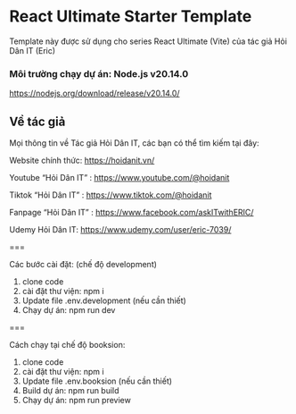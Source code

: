 # React Ultimate Starter Template
Template này được sử dụng cho series React Ultimate (Vite) của tác giả Hỏi Dân IT (Eric)

### Môi trường chạy dự án: Node.js v20.14.0
https://nodejs.org/download/release/v20.14.0/

## Về tác giả
Mọi thông tin về Tác giả Hỏi Dân IT, các bạn có thể tìm kiếm tại đây:

Website chính thức: https://hoidanit.vn/

Youtube “Hỏi Dân IT” : https://www.youtube.com/@hoidanit

Tiktok “Hỏi Dân IT” :  https://www.tiktok.com/@hoidanit

Fanpage “Hỏi Dân IT” : https://www.facebook.com/askITwithERIC/

Udemy Hỏi Dân IT: https://www.udemy.com/user/eric-7039/

===

Các bước cài đặt: (chế độ development)
1. clone code
2. cài đặt thư viện: npm i
3. Update file .env.development (nếu cần thiết)
4. Chạy dự án: npm run dev

===

Cách chạy tại chế độ booksion:
1. clone code
2. cài đặt thư viện: npm i
3. Update file .env.booksion (nếu cần thiết)
4. Build dự án: npm run build
5. Chạy dự án: npm run preview
